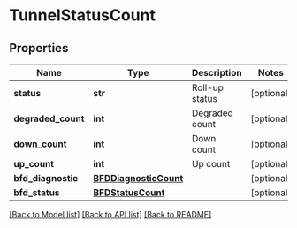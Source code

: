 # TunnelStatusCount

## Properties
Name | Type | Description | Notes
------------ | ------------- | ------------- | -------------
**status** | **str** | Roll-up status | [optional] 
**degraded_count** | **int** | Degraded count | [optional] 
**down_count** | **int** | Down count | [optional] 
**up_count** | **int** | Up count | [optional] 
**bfd_diagnostic** | [**BFDDiagnosticCount**](BFDDiagnosticCount.md) |  | [optional] 
**bfd_status** | [**BFDStatusCount**](BFDStatusCount.md) |  | [optional] 

[[Back to Model list]](../README.md#documentation-for-models) [[Back to API list]](../README.md#documentation-for-api-endpoints) [[Back to README]](../README.md)

